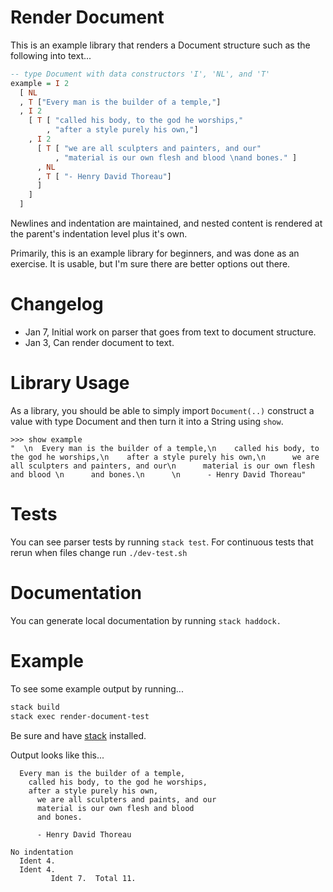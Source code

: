 # Render Document

This is an example library that renders a Document structure such as the
following into text...

```haskell
-- type Document with data constructors 'I', 'NL', and 'T'
example = I 2
  [ NL
  , T ["Every man is the builder of a temple,"]
  , I 2
    [ T [ "called his body, to the god he worships,"
        , "after a style purely his own,"]
    , I 2
      [ T [ "we are all sculpters and painters, and our"
          , "material is our own flesh and blood \nand bones." ]
      , NL
      , T [ "- Henry David Thoreau"]
      ]
    ]
  ]
```

Newlines and indentation are maintained, and nested content is rendered
at the parent's indentation level plus it's own.

Primarily, this is an example library for beginners, and was done as an
exercise.  It is usable, but I'm sure there are better options out there.

# Changelog
- Jan 7, Initial work on parser that goes from text to document structure.
- Jan 3, Can render document to text.

# Library Usage

As a library, you should be able to simply import `Document(..)` construct a
value with type Document and then turn it into a String using `show`.

```
>>> show example
"  \n  Every man is the builder of a temple,\n    called his body, to the god he worships,\n    after a style purely his own,\n      we are all sculpters and painters, and our\n      material is our own flesh and blood \n      and bones.\n      \n      - Henry David Thoreau"
```

# Tests

You can see parser tests by running `stack test`.  For continuous tests that
rerun when files change run `./dev-test.sh`

# Documentation

You can generate local documentation by running `stack haddock.`

# Example

To see some example output by running...

```bash
stack build
stack exec render-document-test
```

Be sure and have [stack](https://docs.haskellstack.org/en/stable/README/) installed.

Output looks like this...

```
  Every man is the builder of a temple,
    called his body, to the god he worships,
    after a style purely his own,
      we are all sculpters and paints, and our
      material is our own flesh and blood
      and bones.

      - Henry David Thoreau

No indentation
  Ident 4.
  Ident 4.
         Ident 7.  Total 11.
```
